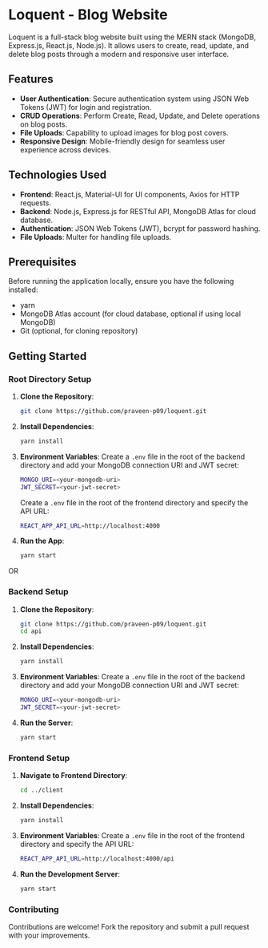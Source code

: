 # Loquent - Blog Website

Loquent is a full-stack blog website built using the MERN stack (MongoDB, Express.js, React.js, Node.js). It allows users to create, read, update, and delete blog posts through a modern and responsive user interface.

## Features

- **User Authentication**: Secure authentication system using JSON Web Tokens (JWT) for login and registration.
- **CRUD Operations**: Perform Create, Read, Update, and Delete operations on blog posts.
- **File Uploads**: Capability to upload images for blog post covers.
- **Responsive Design**: Mobile-friendly design for seamless user experience across devices.

## Technologies Used

- **Frontend**: React.js, Material-UI for UI components, Axios for HTTP requests.
- **Backend**: Node.js, Express.js for RESTful API, MongoDB Atlas for cloud database.
- **Authentication**: JSON Web Tokens (JWT), bcrypt for password hashing.
- **File Uploads**: Multer for handling file uploads.

## Prerequisites

Before running the application locally, ensure you have the following installed:

- yarn
- MongoDB Atlas account (for cloud database, optional if using local MongoDB)
- Git (optional, for cloning repository)

## Getting Started

### Root Directory Setup

1. **Clone the Repository**:
   ```bash
   git clone https://github.com/praveen-p09/loquent.git
   ```

2. **Install Dependencies**:
   ```bash
   yarn install
   ```
3. **Environment Variables**:
   Create a `.env` file in the root of the backend directory and add your MongoDB connection URI and JWT secret:
   ```bash
   MONGO_URI=<your-mongodb-uri>
   JWT_SECRET=<your-jwt-secret>
   ```
   Create a `.env` file in the root of the frontend directory and specify the API URL:
   ```bash
   REACT_APP_API_URL=http://localhost:4000
   ```
4. **Run the App**:
   ```bash
   yarn start
   ```

OR

### Backend Setup

1. **Clone the Repository**:
   ```bash
   git clone https://github.com/praveen-p09/loquent.git
   cd api
   ```

2. **Install Dependencies**:
   ```bash
   yarn install
   ```
3. **Environment Variables**:
   Create a `.env` file in the root of the backend directory and add your MongoDB connection URI and JWT secret:
   ```bash
   MONGO_URI=<your-mongodb-uri>
   JWT_SECRET=<your-jwt-secret>
   ```
4. **Run the Server**:
   ```bash
   yarn start
   ```

### Frontend Setup

1. **Navigate to Frontend Directory**:
   ```bash
   cd ../client
   ```
2. **Install Dependencies**:
   ```bash
   yarn install
   ```
3. **Environment Variables**:
   Create a `.env` file in the root of the frontend directory and specify the API URL:
   ```bash
   REACT_APP_API_URL=http://localhost:4000/api
   ```
4. **Run the Development Server**:
   ```bash
   yarn start
   ```

### Contributing

Contributions are welcome! Fork the repository and submit a pull request with your improvements.
